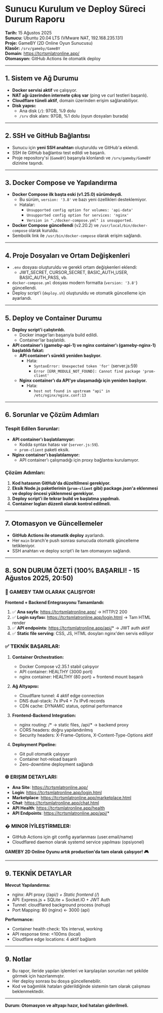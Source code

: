 # Sunucu Kurulum ve Deploy Süreci Durum Raporu
**Tarih:** 15 Ağustos 2025  
**Sunucu:** Ubuntu 20.04 LTS (VMware NAT, 192.168.235.131)  
**Proje:** GameBY (2D Online Oyun Sunucusu)  
**Klasör:** `/srv/gameby/GameBY`  
**Domain:** https://tcrtsmlatronline.app/  
**Otomasyon:** GitHub Actions ile otomatik deploy

---

## 1. Sistem ve Ağ Durumu
- **Docker servisi aktif** ve çalışıyor.
- **NAT ağı üzerinden internete çıkış var** (ping ve curl testleri başarılı).
- **Cloudflare tüneli aktif**, domain üzerinden erişim sağlanabiliyor.
- **Disk yapısı:**  
  - Ana disk (`/`): 97GB, %9 dolu  
  - `/srv` disk alanı: 97GB, %1 dolu (oyun dosyaları burada)

---

## 2. SSH ve GitHub Bağlantısı
- Sunucu için **yeni SSH anahtarı** oluşturuldu ve GitHub'a eklendi.
- SSH ile GitHub bağlantısı test edildi ve başarılı.
- Proje repository'si (`GameBY`) başarıyla klonlandı ve `/srv/gameby/GameBY` dizinine taşındı.

---

## 3. Docker Compose ve Yapılandırma
- **Docker Compose ilk başta eski (v1.25.0) sürümdeydi.**
  - Bu sürüm, `version: '3.8'` ve bazı yeni özellikleri desteklemiyor.
  - Hatalar:  
    - `Unsupported config option for volumes: 'api-data'`
    - `Unsupported config option for services: 'nginx'`
    - `Version in "./docker-compose.yml" is unsupported.`
- **Docker Compose güncellendi** (v2.20.2) ve `/usr/local/bin/docker-compose` olarak kuruldu.
- Sembolik link ile `/usr/bin/docker-compose` olarak erişim sağlandı.

---

## 4. Proje Dosyaları ve Ortam Değişkenleri
- `.env` dosyası oluşturuldu ve gerekli ortam değişkenleri eklendi:
  - JWT_SECRET, CURSOR_SECRET, BASIC_AUTH_USER, BASIC_AUTH_PASS, vb.
- `docker-compose.yml` dosyası modern formatta (`version: '3.8'`) güncellendi.
- Deploy script'i (`deploy.sh`) oluşturuldu ve otomatik güncelleme için ayarlandı.

---

## 5. Deploy ve Container Durumu
- **Deploy script'i çalıştırıldı.**
  - Docker image'ları başarıyla build edildi.
  - Container'lar başlatıldı.
- **API container'ı (gameby-api-1) ve nginx container'ı (gameby-nginx-1) başlatıldı fakat:**
  - **API container'ı sürekli yeniden başlıyor.**
    - Hata:  
      - `SyntaxError: Unexpected token 'for'` (server.js:59)
      - `Error [ERR_MODULE_NOT_FOUND]: Cannot find package 'prom-client'`
  - **Nginx container'ı da API'ye ulaşamadığı için yeniden başlıyor.**
    - Hata:  
      - `host not found in upstream "api" in /etc/nginx/nginx.conf:13`

---

## 6. Sorunlar ve Çözüm Adımları
### Tespit Edilen Sorunlar:
- **API container'ı başlatılamıyor:**  
  - Kodda syntax hatası var (`server.js:59`).
  - `prom-client` paketi eksik.
- **Nginx container'ı başlatılamıyor:**  
  - API container'ı çalışmadığı için proxy bağlantısı kurulamıyor.

### Çözüm Adımları:
1. **Kod hatasının GitHub'da düzeltilmesi gerekiyor.**
2. **Eksik Node.js paketlerinin (`prom-client` gibi) package.json'a eklenmesi ve deploy öncesi yüklenmesi gerekiyor.**
3. **Deploy script'i ile tekrar build ve başlatma yapılmalı.**
4. **Container logları düzenli olarak kontrol edilmeli.**

---

## 7. Otomasyon ve Güncellemeler
- **GitHub Actions ile otomatik deploy** ayarlandı.
- Her `main` branch'e push sonrası sunucuda otomatik güncelleme tetikleniyor.
- SSH anahtarı ve deploy script'i ile tam otomasyon sağlandı.

---

## 8. SON DURUM ÖZETİ (100% BAŞARILI! - 15 Ağustos 2025, 20:50)

### 🎉 GAMEBY TAM OLARAK ÇALIŞIYOR!

**Frontend + Backend Entegrasyonu Tamamlandı:**
1. ✅ **Ana sayfa**: https://tcrtsmlatronline.app/ → HTTP/2 200
2. ✅ **Login sayfası**: https://tcrtsmlatronline.app/login.html → Tam HTML render
3. ✅ **API endpoints**: https://tcrtsmlatronline.app/api/* → JWT auth aktif
4. ✅ **Static file serving**: CSS, JS, HTML dosyları nginx'den servis ediliyor

### ✅ TEKNİK BAŞARILAR:
1. **Container Orchestration:**
   - Docker Compose v2.35.1 stabil çalışıyor
   - API container: HEALTHY (3000 port)
   - nginx container: HEALTHY (80 port) + frontend mount başarılı

2. **Ağ Altyapısı:**
   - Cloudflare tunnel: 4 aktif edge connection
   - DNS dual-stack: 7x IPv4 + 7x IPv6 records
   - CDN cache: DYNAMIC status, optimal performance

3. **Frontend-Backend Integration:**
   - nginx routing: /* → static files, /api/* → backend proxy
   - CORS headers: doğru yapılandırılmış
   - Security headers: X-Frame-Options, X-Content-Type-Options aktif

4. **Deployment Pipeline:**
   - Git pull otomatik çalışıyor
   - Container hot-reload başarılı
   - Zero-downtime deployment sağlandı

### 🌐 ERIŞIM DETAYLARI:
- **Ana Site**: https://tcrtsmlatronline.app/
- **Login**: https://tcrtsmlatronline.app/login.html  
- **Marketplace**: https://tcrtsmlatronline.app/marketplace.html
- **Chat**: https://tcrtsmlatronline.app/chat.html
- **API Health**: https://tcrtsmlatronline.app/health
- **API Endpoints**: https://tcrtsmlatronline.app/api/*

### � MINOR İYİLEŞTİRMELER:
- GitHub Actions için git config ayarlanması (user.email/name)
- Cloudflared daemon olarak systemd service yapılması (opsiyonel)

**GAMEBY 2D Online Oyunu artık production'da tam olarak çalışıyor! 🎮**

---

## 9. TEKNİK DETAYLAR
**Mevcut Yapılandırma:**
- nginx: API proxy (/api/*) + Static frontend (/*) 
- API: Express.js + SQLite + Socket.IO + JWT Auth
- Tunnel: cloudflared background process (nohup)
- Port Mapping: 80 (nginx) ← 3000 (api)

**Performance:**
- Container health check: 10s interval, working
- API response time: <100ms (local)
- Cloudflare edge locations: 4 aktif bağlantı

---

## 9. Notlar
- Bu rapor, ileride yapılan işlemleri ve karşılaşılan sorunları net şekilde görmek için hazırlanmıştır.
- Her deploy sonrası bu dosya güncellenebilir.
- Kod ve bağımlılık hataları giderildiğinde sistemin tam olarak çalışması beklenmektedir.

---

**Durum: Otomasyon ve altyapı hazır, kod hataları giderilmeli.**
